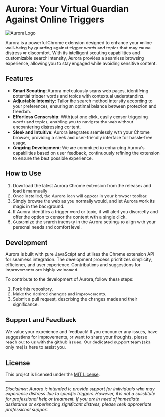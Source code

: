 # Aurora: Your Virtual Guardian Against Online Triggers

![Aurora Logo](https://i.imgur.com/eNcgIeb.png)

Aurora is a powerful Chrome extension designed to enhance your online well-being by guarding against trigger words and topics that may cause distress or discomfort. With its intelligent scouting capabilities and customizable search intensity, Aurora provides a seamless browsing experience, allowing you to stay engaged while avoiding sensitive content.

## Features

- **Smart Scouting**: Aurora meticulously scans web pages, identifying potential trigger words and topics with contextual understanding.
- **Adjustable Intensity**: Tailor the search method intensity according to your preferences, ensuring an optimal balance between protection and freedom.
- **Effortless Censorship**: With just one click, easily censor triggering words and topics, enabling you to navigate the web without encountering distressing content.
- **Sleek and Intuitive**: Aurora integrates seamlessly with your Chrome browser, providing a sleek and user-friendly interface for hassle-free usage.
- **Ongoing Development**: We are committed to enhancing Aurora's capabilities based on user feedback, continuously refining the extension to ensure the best possible experience.

## How to Use

1. Download the latest Aurora Chrome extension from the releases and load it mannually
2. Once installed, the Aurora icon will appear in your browser toolbar.
3. Simply browse the web as you normally would, and let Aurora work its magic in the background.
4. If Aurora identifies a trigger word or topic, it will alert you discreetly and offer the option to censor the content with a single click.
5. Customize the search intensity in the Aurora settings to align with your personal needs and comfort level.

## Development

Aurora is built with pure JavaScript and utilizes the Chrome extension API for seamless integration. The development process prioritizes simplicity, efficiency, and user experience. Contributions and suggestions for improvements are highly welcomed.

To contribute to the development of Aurora, follow these steps:

1. Fork this repository.
2. Make the desired changes and improvements.
3. Submit a pull request, describing the changes made and their significance.

## Support and Feedback

We value your experience and feedback! If you encounter any issues, have suggestions for improvements, or want to share your thoughts, please reach out to us with the github issues. Our dedicated support team (aka only me) is here to assist you.

## License

This project is licensed under the [MIT License](LICENSE).

---

*Disclaimer: Aurora is intended to provide support for individuals who may experience distress due to specific triggers. However, it is not a substitute for professional help or treatment. If you are in need of immediate assistance or experiencing significant distress, please seek appropriate professional support.*
